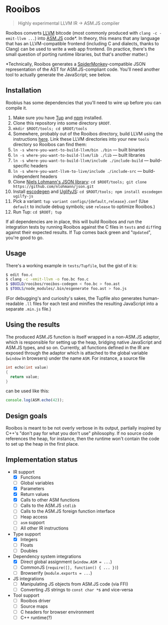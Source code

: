 # Rooibos
> Highly experimental LLVM IR → ASM.JS compiler

Rooibos converts [LLVM](http://llvm.org/) bitcode (most commonly produced with `clang -c -emit-llvm ...`) into [ASM.JS](http://asmjs.org/) code*. In theory, this means that any language that has an LLVM-compatible frontend (including C and dialects, thanks to Clang) can be used to write a web app frontend. (In practice, there's the small question of porting runtime libraries, but that's another matter.)

*Technically, Rooibos generates a [SpiderMonkey](https://developer.mozilla.org/en-US/docs/Mozilla/Projects/SpiderMonkey/Parser_API)-compatible JSON representation of the AST for ASM.JS-compliant code. You'll need another tool to actually generate the JavaScript; see below.

## Installation

Roobius has some dependencies that you'll need to wire up before you can compile it.

1. Make sure you have [Tup](http://gittup.org/tup/) and [npm](https://www.npmjs.com/) installed.
1. Clone this repository into some directory `$ROOT`.
2. `mkdir $ROOT/tools; cd $ROOT/tools`
3. Somewhere, probably out of the Rooibos directory, build LLVM using the instructions [here](http://llvm.org/docs/GettingStarted.html#getting-started-quickly-a-summary). Link these LLVM directories into your new `tools` directory so Rooibos can find them:
  1. `ln -s where-you-want-to-build-llvm/bin ./bin` — built binaries
  2. `ln -s where-you-want-to-build-llvm/lib ./lib` — built libraries
  3. `ln -s where-you-want-to-build-llvm/include ./include-build` — build-specific headers
  4. `ln -s where-you-want-llvm-to-live/include ./include-src` — build-independent headers
4. Clone [Niels Lohmann's JSON library](https://github.com/nlohmann/json): `cd $ROOT/tools; git clone https://github.com/nlohmann/json.git`
5. Install [escodegen](https://github.com/estools/escodegen) and [UglifyJS](https://github.com/mishoo/UglifyJS): `cd $ROOT/tools; npm install escodegen ugilfy-js`
6. Pick a variant: `tup variant configs/{default,release}.conf` (Use `default` to include debug symbols; use `release` to optimize Rooibos.)
6. Run Tup: `cd $ROOT; tup`

If all dependencies are in place, this will build Rooibos and run the integration tests by running Rooibos against the C files in `tests` and `diff`ing against their expected results. If Tup comes back green and "`Updated`", you're good to go.

## Usage

There's a working example in `tests/Tupfile`, but the gist of it is:

```bash
$ edit foo.c
$ clang -c -emit-llvm -o foo.bc foo.c
$ $BUILD/rooibos/rooibos-codegen < foo.bc > foo.ast
$ $TOOLS/node_modules/.bin/esgenerate foo.ast > foo.js
```

(For debugging's and curiosity's sakes, the Tupfile also generates human-readable `.ll` files for each test and minifies the resulting JavaScript into a separate `.min.js` file.)

## Using the results

The produced ASM.JS function is itself wrapped in a non-ASM.JS adaptor, which is responsible for setting up the heap, bridging native JavaScript and ASM.JS types, and so on. Currently, all functions defined in the IR are exposed through the adaptor which is attached to the global variable (`window` in browsers) under the name `ASM`. For instance, a source file

```c
int echo(int value)
{
  return value;
}
```

can be used like this:

```js
console.log(ASM.echo(42));
```

## Design goals

Rooibos is meant to be not overly verbose in its output, partially inspired by C++'s "don't pay for what you don't use" philosophy. If no source code references the heap, for instance, then the runtime won't contain the code to set up the heap in the first place.

## Implementation status

* IR support
  * [X] Functions
  * [ ] Global variables
  * [X] Parameters
  * [X] Return values
  * [X] Calls to other ASM functions
  * [ ] Calls to the ASM.JS `stdlib`
  * [ ] Calls to the ASM.JS foreign function interface
  * [ ] Heap access
  * [ ] `asm` support
  * [ ] All other IR instructions
* Type support
  * [X] Integers
  * [ ] Floats
  * [ ] Doubles
* Dependency system integrations
  * [X] Direct global assignment (`window.ASM = ...`)
  * [ ] CommonJS (`require([], function() { ... })`)
  * [ ] Browserify (`module.exports = ...`)
* JS integrations
  * [ ] Manipulating JS objects from ASM.JS code (via FFI)
  * [ ] Converting JS strings to `const char *`s and vice-versa
* Tool support
  * [ ] Rooibos driver
  * [ ] Source maps
  * [ ] C headers for browser environment
  * [ ] C++ runtime(?)

